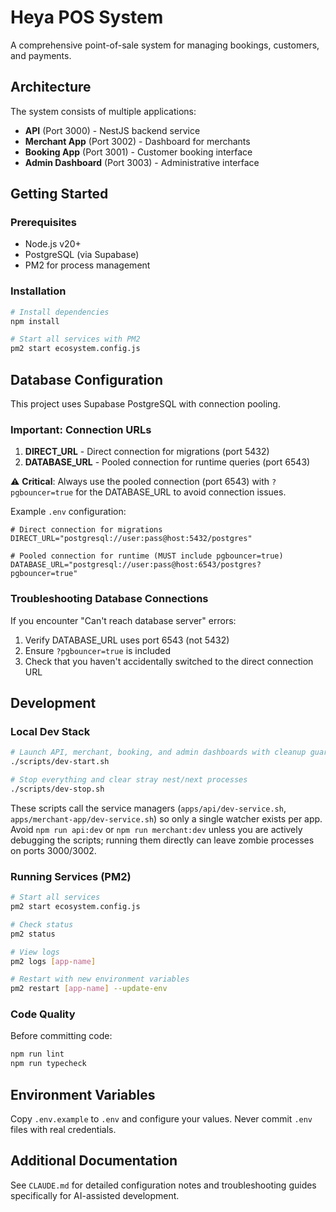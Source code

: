 # Heya POS System

A comprehensive point-of-sale system for managing bookings, customers, and payments.

## Architecture

The system consists of multiple applications:
- **API** (Port 3000) - NestJS backend service
- **Merchant App** (Port 3002) - Dashboard for merchants
- **Booking App** (Port 3001) - Customer booking interface
- **Admin Dashboard** (Port 3003) - Administrative interface

## Getting Started

### Prerequisites

- Node.js v20+
- PostgreSQL (via Supabase)
- PM2 for process management

### Installation

```bash
# Install dependencies
npm install

# Start all services with PM2
pm2 start ecosystem.config.js
```

## Database Configuration

This project uses Supabase PostgreSQL with connection pooling. 

### Important: Connection URLs

1. **DIRECT_URL** - Direct connection for migrations (port 5432)
2. **DATABASE_URL** - Pooled connection for runtime queries (port 6543)

⚠️ **Critical**: Always use the pooled connection (port 6543) with `?pgbouncer=true` for the DATABASE_URL to avoid connection issues.

Example `.env` configuration:
```env
# Direct connection for migrations
DIRECT_URL="postgresql://user:pass@host:5432/postgres"

# Pooled connection for runtime (MUST include pgbouncer=true)
DATABASE_URL="postgresql://user:pass@host:6543/postgres?pgbouncer=true"
```

### Troubleshooting Database Connections

If you encounter "Can't reach database server" errors:
1. Verify DATABASE_URL uses port 6543 (not 5432)
2. Ensure `?pgbouncer=true` is included
3. Check that you haven't accidentally switched to the direct connection URL

## Development

### Local Dev Stack

```bash
# Launch API, merchant, booking, and admin dashboards with cleanup guards
./scripts/dev-start.sh

# Stop everything and clear stray nest/next processes
./scripts/dev-stop.sh
```

These scripts call the service managers (`apps/api/dev-service.sh`, `apps/merchant-app/dev-service.sh`) so only a single watcher exists per app. Avoid `npm run api:dev` or `npm run merchant:dev` unless you are actively debugging the scripts; running them directly can leave zombie processes on ports 3000/3002.

### Running Services (PM2)

```bash
# Start all services
pm2 start ecosystem.config.js

# Check status
pm2 status

# View logs
pm2 logs [app-name]

# Restart with new environment variables
pm2 restart [app-name] --update-env
```

### Code Quality

Before committing code:
```bash
npm run lint
npm run typecheck
```

## Environment Variables

Copy `.env.example` to `.env` and configure your values. Never commit `.env` files with real credentials.

## Additional Documentation

See `CLAUDE.md` for detailed configuration notes and troubleshooting guides specifically for AI-assisted development.
